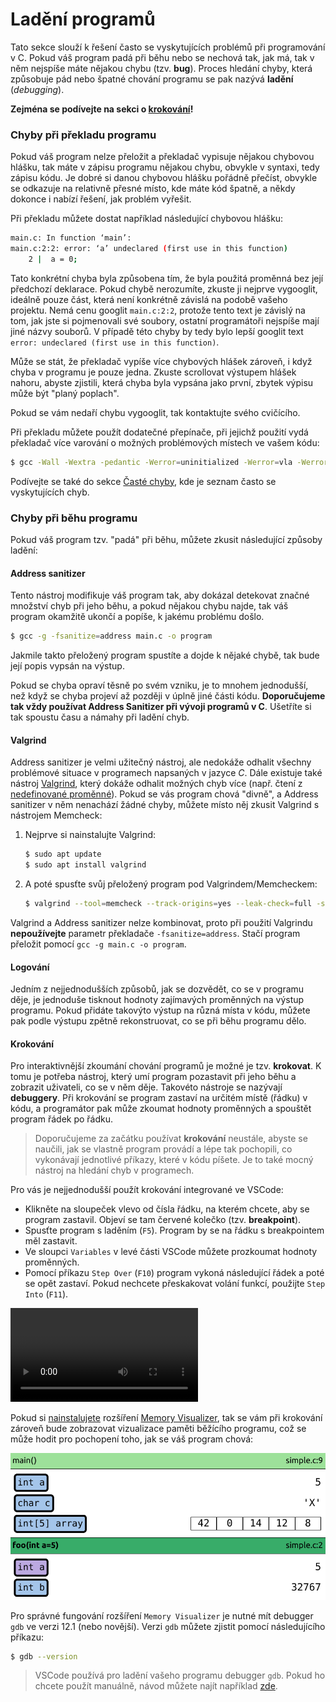 # Ladění programů
Tato sekce slouží k řešení často se vyskytujících problémů při programování v C. Pokud váš program
padá při běhu nebo se nechová tak, jak má, tak v něm nejspíše máte nějakou chybu (tzv. **bug**).
Proces hledání chyby, která způsobuje pád nebo špatné chování programu se pak nazývá **ladění** (*debugging*).

**Zejména se podívejte na sekci o [krokování](#krokování)!**

### Chyby při překladu programu
Pokud váš program nelze přeložit a překladač vypisuje nějakou chybovou hlášku, tak máte v zápisu programu
nějakou chybu, obvykle v syntaxi, tedy zápisu kódu. Je dobré si danou chybovou hlášku pořádně přečíst,
obvykle se odkazuje na relativně přesné místo, kde máte kód špatně, a někdy dokonce i nabízí řešení,
jak problém vyřešit.

Při překladu můžete dostat například následující chybovou hlášku:
```bash
main.c: In function ‘main’:
main.c:2:2: error: ‘a’ undeclared (first use in this function)
    2 |  a = 0;
```
Tato konkrétní chyba byla způsobena tím, že byla použitá proměnná bez její předchozí deklarace. Pokud
chybě nerozumíte, zkuste ji nejprve vygooglit, ideálně pouze část, která není konkrétně závislá na
podobě vašeho projektu. Nemá cenu googlit `main.c:2:2`, protože tento text je závislý na tom, jak jste
si pojmenovali své soubory, ostatní programátoři nejspíše mají jiné názvy souborů. V případě této chyby
by tedy bylo lepší googlit text `error: undeclared (first use in this function)`.

Může se stát, že překladač vypíše více chybových hlášek zároveň, i když chyba
v programu je pouze jedna. Zkuste scrollovat výstupem hlášek nahoru, abyste zjistili, která chyba
byla vypsána jako první, zbytek výpisu může být "planý poplach".

Pokud se vám nedaří chybu vygooglit, tak kontaktujte svého cvičícího.

Při překladu můžete použít dodatečné přepínače, při jejichž použití vydá překladač více varování o
možných problémových místech ve vašem kódu:

```bash
$ gcc -Wall -Wextra -pedantic -Werror=uninitialized -Werror=vla -Werror=return-type ...
``` 

Podívejte se také do sekce [Časté chyby](../caste_chyby/caste_chyby.md), kde je seznam často se
vyskytujících chyb.

### Chyby při běhu programu
Pokud váš program tzv. "padá" při běhu, můžete zkusit následující způsoby ladění:

#### Address sanitizer
Tento nástroj modifikuje váš program tak, aby dokázal detekovat značné množství chyb při jeho běhu,
a pokud nějakou chybu najde, tak váš program okamžitě ukončí a popíše, k jakému problému došlo. 
```bash
$ gcc -g -fsanitize=address main.c -o program
```
Jakmile takto přeložený program spustíte a dojde k nějaké chybě, tak bude její popis vypsán na výstup.

Pokud se chyba opraví těsně po svém vzniku, je to mnohem jednodušší, než když se chyba projeví až
později v úplně jiné části kódu. **Doporučujeme tak vždy používat Address Sanitizer při vývoji programů v C**.
Ušetříte si tak spoustu času a námahy při ladění chyb.

#### Valgrind
Address sanitizer je velmi užitečný nástroj, ale nedokáže odhalit všechny problémové situace v programech napsaných v
jazyce *C*. Dále existuje také nástroj [Valgrind](https://valgrind.org/), který dokáže odhalit možných chyb více
(např. čtení z [nedefinované proměnné](../c/promenne/promenne.md#vždy-inicializujte-proměnné)). Pokud
se vás program chová "divně", a Address sanitizer v něm nenachází žádné chyby, můžete místo něj zkusit Valgrind s
nástrojem Memcheck:

1. Nejprve si nainstalujte Valgrind:
    ```bash
    $ sudo apt update
    $ sudo apt install valgrind
    ```
2. A poté spusťte svůj přeložený program pod Valgrindem/Memcheckem:
    ```bash
    $ valgrind --tool=memcheck --track-origins=yes --leak-check=full -s ./program
    ```

Valgrind a Address sanitizer nelze kombinovat, proto při použití Valgrindu **nepoužívejte** parametr překladače
`-fsanitize=address`. Stačí program přeložit pomocí `gcc -g main.c -o program`.

#### Logování
Jedním z nejjednodušších způsobů, jak se dozvědět, co se v programu děje, je jednoduše tisknout
hodnoty zajímavých proměnných na výstup programu. Pokud přidáte takovýto výstup na různá místa v kódu,
můžete pak podle výstupu zpětně rekonstruovat, co se při běhu programu dělo.

#### Krokování
Pro interaktivnější zkoumání chování programů je možné je tzv. **krokovat**. K tomu je potřeba nástroj,
který umí program pozastavit při jeho běhu a zobrazit uživateli, co se v něm děje. Takovéto nástroje se nazývají
**debuggery**. Při krokování se program zastaví na určitém místě (řádku) v kódu, a programátor pak může
zkoumat hodnoty proměnných a spouštět program řádek po řádku.

> Doporučujeme za začátku používat **krokování** neustále, abyste se naučili, jak se vlastně program
> provádí a lépe tak pochopili, co vykonávají jednotlivé příkazy, které v kódu píšete. Je to také mocný
> nástroj na hledání chyb v programech.

Pro vás je nejjednodušší použít krokování integrované ve VSCode:
- Klikněte na sloupeček vlevo od čísla řádku, na kterém chcete, aby se program zastavil.
Objeví se tam červené kolečko (tzv. **breakpoint**).
- Spusťte program s laděním (`F5`). Program by se na řádku s breakpointem měl zastavit.
- Ve sloupci `Variables` v levé části VSCode můžete prozkoumat hodnoty proměnných.
- Pomocí příkazu `Step Over` (`F10`) program vykoná následující řádek a poté se opět zastaví. Pokud
nechcete přeskakovat volání funkcí, použijte `Step Into` (`F11`).

<video src="../static/video/debugging.webm" controls></video>

Pokud si [nainstalujete](editor/vscode.md#instalace-rozšíření-pomocí-terminálu) rozšíření [Memory Visualizer](https://marketplace.visualstudio.com/items?itemName=jakub-beranek.memviz), tak se vám při krokování zároveň bude zobrazovat vizualizace paměti běžícího programu, což se může hodit pro pochopení toho, jak se váš program chová:

![memviz](../static/img/vsc-memviz-screenshot.png)

Pro správné fungování rozšíření `Memory Visualizer` je nutné mít debugger `gdb` ve verzi 12.1 (nebo novější).
Verzi `gdb` můžete zjistit pomocí následujícího příkazu:
```bash
$ gdb --version
```

> VSCode používá pro ladění vašeho programu debugger `gdb`. Pokud ho chcete použít manuálně, návod
> můžete najít například [zde](https://www.root.cz/clanky/trasovani-a-ladeni-nativnich-aplikaci-v-linuxu-pouziti-gdb-a-jeho-nadstaveb/).
